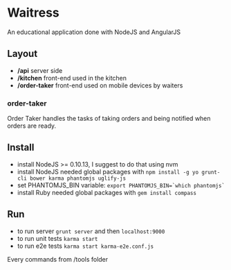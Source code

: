 # Waitress
An educational application done with NodeJS and AngularJS

## Layout
* **/api** server side
* **/kitchen** front-end used in the kitchen
* **/order-taker** front-end used on mobile devices by waiters

### order-taker
Order Taker handles the tasks of taking orders and being notified when orders are ready.

## Install
* install NodeJS >= 0.10.13, I suggest to do that using nvm
* install NodeJS needed global packages with `npm install -g yo grunt-cli bower karma phantomjs uglify-js`
* set PHANTOMJS_BIN variable: ``export PHANTOMJS_BIN=`which phantomjs` ``
* install Ruby needed global packages with `gem install compass`

## Run
* to run server `grunt server` and then `localhost:9000`
* to run unit tests `karma start`
* to run e2e tests `karma start karma-e2e.conf.js`

Every commands from /tools folder
